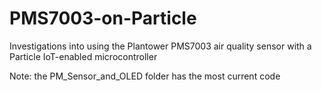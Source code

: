 # PMS7003-on-Particle
Investigations into using the Plantower PMS7003 air quality sensor with a Particle IoT-enabled microcontroller

Note: the PM_Sensor_and_OLED folder has the most current code
